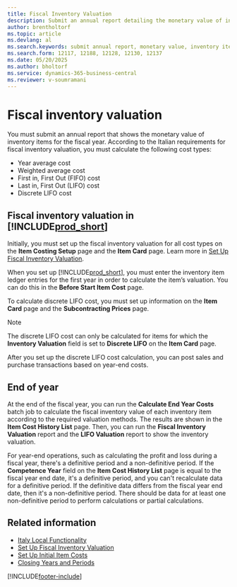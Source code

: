 ```yaml
---
title: Fiscal Inventory Valuation
description: Submit an annual report detailing the monetary value of inventory items for the fiscal year.
author: brentholtorf
ms.topic: article
ms.devlang: al
ms.search.keywords: submit annual report, monetary value, inventory items, fiscal inventory valuation
ms.search.form: 12117, 12188, 12128, 12130, 12137
ms.date: 05/20/2025
ms.author: bholtorf
ms.service: dynamics-365-business-central
ms.reviewer: v-soumramani
---
```


# Fiscal inventory valuation

You must submit an annual report that shows the monetary value of inventory items for the fiscal year. According to the Italian requirements for fiscal inventory valuation, you must calculate the following cost types:  

- Year average cost  
- Weighted average cost  
- First in, First Out (FIFO) cost  
- Last in, First Out (LIFO) cost  
- Discrete LIFO cost  

## Fiscal inventory valuation in [!INCLUDE[prod_short](../../includes/prod_short.md)]

Initially, you must set up the fiscal inventory valuation for all cost types on the **Item Costing Setup** page and the **Item Card** page. Learn more in [Set Up Fiscal Inventory Valuation](how-to-set-up-fiscal-inventory-valuation.md).  

When you set up [!INCLUDE[prod_short](../../includes/prod_short.md)], you must enter the inventory item ledger entries for the first year in order to calculate the item’s valuation. You can do this in the **Before Start Item Cost** page.  

To calculate discrete LIFO cost, you must set up information on the **Item Card** page and the **Subcontracting Prices** page.

> [!NOTE]  
> The discrete LIFO cost can only be calculated for items for which the **Inventory Valuation** field is set to **Discrete LIFO** on the **Item Card** page.

After you set up the discrete LIFO cost calculation, you can post sales and purchase transactions based on year-end costs.  

## End of year

At the end of the fiscal year, you can run the **Calculate End Year Costs** batch job to calculate the fiscal inventory value of each inventory item according to the required valuation methods. The results are shown in the **Item Cost History List** page. Then, you can run the **Fiscal Inventory Valuation** report and the **LIFO Valuation** report to show the inventory valuation.  

For year-end operations, such as calculating the profit and loss during a fiscal year, there's a definitive period and a non-definitive period. If the **Competence Year** field on the **Item Cost History List** page is equal to the fiscal year end date, it's a definitive period, and you can't recalculate data for a definitive period. If the definitive data differs from the fiscal year end date, then it's a non-definitive period. There should be data for at least one non-definitive period to perform calculations or partial calculations.

## Related information

- [Italy Local Functionality](italy-local-functionality.md)  
- [Set Up Fiscal Inventory Valuation](how-to-set-up-fiscal-inventory-valuation.md)  
- [Set Up Initial Item Costs](how-to-set-up-initial-item-costs.md)  
- [Closing Years and Periods](../../year-close-years-periods.md)  

[!INCLUDE[footer-include](../../includes/footer-banner.md)]
